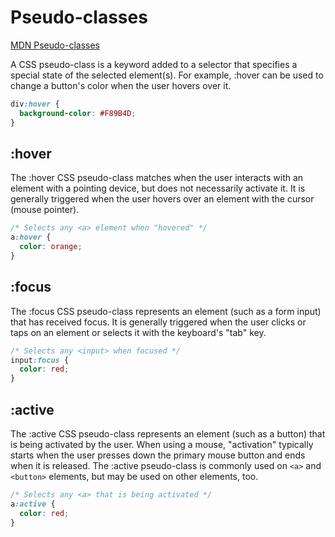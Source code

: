 # Pseudo-classes

[MDN Pseudo-classes](https://developer.mozilla.org/en-US/docs/Web/CSS/Pseudo-classes)

A CSS pseudo-class is a keyword added to a selector that specifies a special state of the selected element(s). For example, :hover can be used to change a button's color when the user hovers over it.

```css
div:hover {
  background-color: #F89B4D;
}
```

## :hover

The :hover CSS pseudo-class matches when the user interacts with an element with a pointing device, but does not necessarily activate it. It is generally triggered when the user hovers over an element with the cursor (mouse pointer).

```css
/* Selects any <a> element when "hovered" */
a:hover {
  color: orange;
}
```

## :focus

The :focus CSS pseudo-class represents an element (such as a form input) that has received focus. It is generally triggered when the user clicks or taps on an element or selects it with the keyboard's "tab" key.

```css
/* Selects any <input> when focused */
input:focus {
  color: red;
}
```

## :active

The :active CSS pseudo-class represents an element (such as a button) that is being activated by the user. When using a mouse, "activation" typically starts when the user presses down the primary mouse button and ends when it is released. The :active pseudo-class is commonly used on `<a>` and `<button>` elements, but may be used on other elements, too.

```css
/* Selects any <a> that is being activated */
a:active {
  color: red;
}
```
